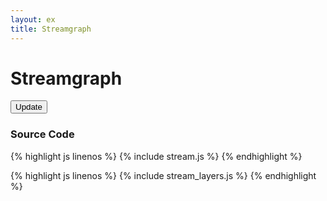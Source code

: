 ```yaml
---
layout: ex
title: Streamgraph
---
```


# Streamgraph

<div class="gallery" id="chart">
  <button class="first last" onclick="transition()">
    Update
  </button><br>
</div>

<link type="text/css" rel="stylesheet" href="stream.css"/>
<link type="text/css" rel="stylesheet" href="button.css"/>
<script type="text/javascript" src="../d3.layout.js?1.6.0"> </script>
<script type="text/javascript" src="stream_layers.js"> </script>
<script type="text/javascript" src="stream.js"> </script>

### Source Code

{% highlight js linenos %}
{% include stream.js %}
{% endhighlight %}

{% highlight js linenos %}
{% include stream_layers.js %}
{% endhighlight %}

